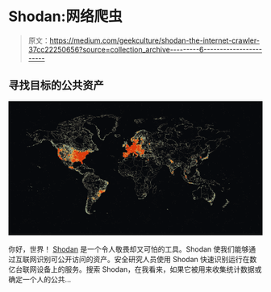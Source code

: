 # Shodan:网络爬虫

> 原文：<https://medium.com/geekculture/shodan-the-internet-crawler-37cc22250656?source=collection_archive---------6----------------------->

## 寻找目标的公共资产

![](img/b109074f56bd94f801e8267a7fef7149.png)

你好，世界！ [Shodan](https://www.shodan.io/) 是一个令人敬畏却又可怕的工具。Shodan 使我们能够通过互联网识别可公开访问的资产。安全研究人员使用 Shodan 快速识别运行在数亿台联网设备上的服务。搜索 Shodan，在我看来，如果它被用来收集统计数据或确定一个人的公共…